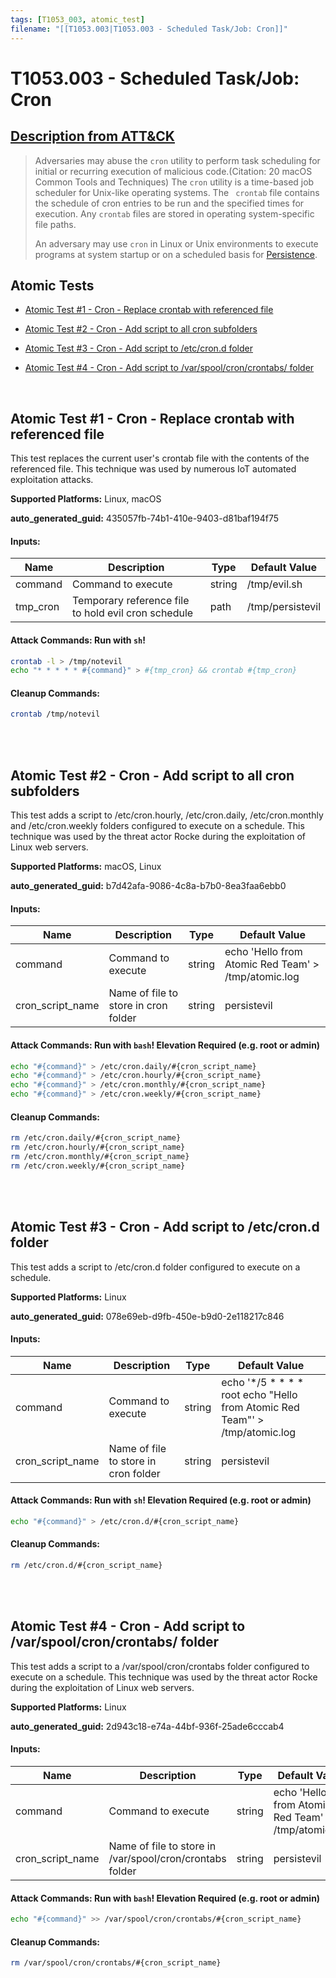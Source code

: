 ```yaml
---
tags: [T1053_003, atomic_test]
filename: "[[T1053.003|T1053.003 - Scheduled Task/Job: Cron]]"
---
```


# T1053.003 - Scheduled Task/Job: Cron
## [Description from ATT&CK](https://attack.mitre.org/techniques/T1053/003)
<blockquote>Adversaries may abuse the <code>cron</code> utility to perform task scheduling for initial or recurring execution of malicious code.(Citation: 20 macOS Common Tools and Techniques) The <code>cron</code> utility is a time-based job scheduler for Unix-like operating systems.  The <code> crontab</code> file contains the schedule of cron entries to be run and the specified times for execution. Any <code>crontab</code> files are stored in operating system-specific file paths.

An adversary may use <code>cron</code> in Linux or Unix environments to execute programs at system startup or on a scheduled basis for [Persistence](https://attack.mitre.org/tactics/TA0003). </blockquote>

## Atomic Tests

- [Atomic Test #1 - Cron - Replace crontab with referenced file](#atomic-test-1---cron---replace-crontab-with-referenced-file)

- [Atomic Test #2 - Cron - Add script to all cron subfolders](#atomic-test-2---cron---add-script-to-all-cron-subfolders)

- [Atomic Test #3 - Cron - Add script to /etc/cron.d folder](#atomic-test-3---cron---add-script-to-etccrond-folder)

- [Atomic Test #4 - Cron - Add script to /var/spool/cron/crontabs/ folder](#atomic-test-4---cron---add-script-to-varspoolcroncrontabs-folder)


<br/>

## Atomic Test #1 - Cron - Replace crontab with referenced file
This test replaces the current user's crontab file with the contents of the referenced file. This technique was used by numerous IoT automated exploitation attacks.

**Supported Platforms:** Linux, macOS


**auto_generated_guid:** 435057fb-74b1-410e-9403-d81baf194f75





#### Inputs:
| Name | Description | Type | Default Value |
|------|-------------|------|---------------|
| command | Command to execute | string | /tmp/evil.sh|
| tmp_cron | Temporary reference file to hold evil cron schedule | path | /tmp/persistevil|


#### Attack Commands: Run with `sh`! 


```sh
crontab -l > /tmp/notevil
echo "* * * * * #{command}" > #{tmp_cron} && crontab #{tmp_cron}
```

#### Cleanup Commands:
```sh
crontab /tmp/notevil
```





<br/>
<br/>

## Atomic Test #2 - Cron - Add script to all cron subfolders
This test adds a script to /etc/cron.hourly, /etc/cron.daily, /etc/cron.monthly and /etc/cron.weekly folders configured to execute on a schedule. This technique was used by the threat actor Rocke during the exploitation of Linux web servers.

**Supported Platforms:** macOS, Linux


**auto_generated_guid:** b7d42afa-9086-4c8a-b7b0-8ea3faa6ebb0





#### Inputs:
| Name | Description | Type | Default Value |
|------|-------------|------|---------------|
| command | Command to execute | string | echo 'Hello from Atomic Red Team' > /tmp/atomic.log|
| cron_script_name | Name of file to store in cron folder | string | persistevil|


#### Attack Commands: Run with `bash`!  Elevation Required (e.g. root or admin) 


```bash
echo "#{command}" > /etc/cron.daily/#{cron_script_name}
echo "#{command}" > /etc/cron.hourly/#{cron_script_name}
echo "#{command}" > /etc/cron.monthly/#{cron_script_name}
echo "#{command}" > /etc/cron.weekly/#{cron_script_name}
```

#### Cleanup Commands:
```bash
rm /etc/cron.daily/#{cron_script_name}
rm /etc/cron.hourly/#{cron_script_name}
rm /etc/cron.monthly/#{cron_script_name}
rm /etc/cron.weekly/#{cron_script_name}
```





<br/>
<br/>

## Atomic Test #3 - Cron - Add script to /etc/cron.d folder
This test adds a script to /etc/cron.d folder configured to execute on a schedule.

**Supported Platforms:** Linux


**auto_generated_guid:** 078e69eb-d9fb-450e-b9d0-2e118217c846





#### Inputs:
| Name | Description | Type | Default Value |
|------|-------------|------|---------------|
| command | Command to execute | string | echo '*/5     *       *       *       *       root    echo "Hello from Atomic Red Team"' > /tmp/atomic.log|
| cron_script_name | Name of file to store in cron folder | string | persistevil|


#### Attack Commands: Run with `sh`!  Elevation Required (e.g. root or admin) 


```sh
echo "#{command}" > /etc/cron.d/#{cron_script_name}
```

#### Cleanup Commands:
```sh
rm /etc/cron.d/#{cron_script_name}
```





<br/>
<br/>

## Atomic Test #4 - Cron - Add script to /var/spool/cron/crontabs/ folder
This test adds a script to a /var/spool/cron/crontabs folder configured to execute on a schedule. This technique was used by the threat actor Rocke during the exploitation of Linux web servers.

**Supported Platforms:** Linux


**auto_generated_guid:** 2d943c18-e74a-44bf-936f-25ade6cccab4





#### Inputs:
| Name | Description | Type | Default Value |
|------|-------------|------|---------------|
| command | Command to execute | string | echo 'Hello from Atomic Red Team' > /tmp/atomic.log|
| cron_script_name | Name of file to store in /var/spool/cron/crontabs folder | string | persistevil|


#### Attack Commands: Run with `bash`!  Elevation Required (e.g. root or admin) 


```bash
echo "#{command}" >> /var/spool/cron/crontabs/#{cron_script_name}
```

#### Cleanup Commands:
```bash
rm /var/spool/cron/crontabs/#{cron_script_name}
```





<br/>
